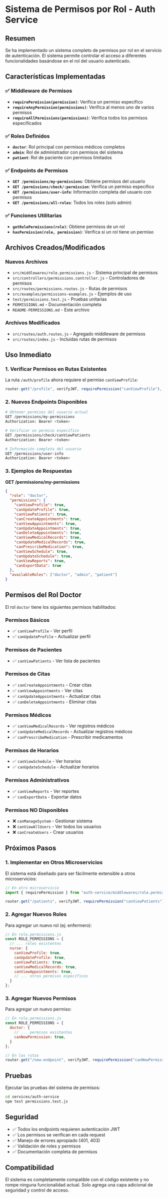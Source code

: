 # Sistema de Permisos por Rol - Auth Service

## Resumen

Se ha implementado un sistema completo de permisos por rol en el servicio de autenticación. El sistema permite controlar el acceso a diferentes funcionalidades basándose en el rol del usuario autenticado.

## Características Implementadas

### ✅ Middleware de Permisos
- **`requirePermission(permission)`**: Verifica un permiso específico
- **`requireAnyPermission(permissions)`**: Verifica al menos uno de varios permisos
- **`requireAllPermissions(permissions)`**: Verifica todos los permisos especificados

### ✅ Roles Definidos
- **`doctor`**: Rol principal con permisos médicos completos
- **`admin`**: Rol de administrador con permisos del sistema
- **`patient`**: Rol de paciente con permisos limitados

### ✅ Endpoints de Permisos
- **`GET /permissions/my-permissions`**: Obtiene permisos del usuario
- **`GET /permissions/check/:permission`**: Verifica un permiso específico
- **`GET /permissions/user-info`**: Información completa del usuario con permisos
- **`GET /permissions/all-roles`**: Todos los roles (solo admin)

### ✅ Funciones Utilitarias
- **`getRolePermissions(role)`**: Obtiene permisos de un rol
- **`hasPermission(role, permission)`**: Verifica si un rol tiene un permiso

## Archivos Creados/Modificados

### Nuevos Archivos
- `src/middlewares/role.permissions.js` - Sistema principal de permisos
- `src/controllers/permissions.controller.js` - Controladores de permisos
- `src/routes/permissions.routes.js` - Rutas de permisos
- `src/examples/permissions-examples.js` - Ejemplos de uso
- `test/permissions.test.js` - Pruebas unitarias
- `PERMISSIONS.md` - Documentación completa
- `README-PERMISSIONS.md` - Este archivo

### Archivos Modificados
- `src/routes/auth.routes.js` - Agregado middleware de permisos
- `src/routes/index.js` - Incluidas rutas de permisos

## Uso Inmediato

### 1. Verificar Permisos en Rutas Existentes
La ruta `/auth/profile` ahora requiere el permiso `canViewProfile`:

```javascript
router.get("/profile", verifyJWT, requirePermission("canViewProfile"), getProfile);
```

### 2. Nuevos Endpoints Disponibles
```bash
# Obtener permisos del usuario actual
GET /permissions/my-permissions
Authorization: Bearer <token>

# Verificar un permiso específico
GET /permissions/check/canViewPatients
Authorization: Bearer <token>

# Información completa del usuario
GET /permissions/user-info
Authorization: Bearer <token>
```

### 3. Ejemplos de Respuestas

**GET /permissions/my-permissions**
```json
{
  "role": "doctor",
  "permissions": {
    "canViewProfile": true,
    "canUpdateProfile": true,
    "canViewPatients": true,
    "canCreateAppointments": true,
    "canViewAppointments": true,
    "canUpdateAppointments": true,
    "canDeleteAppointments": true,
    "canViewMedicalRecords": true,
    "canUpdateMedicalRecords": true,
    "canPrescribeMedication": true,
    "canViewSchedule": true,
    "canUpdateSchedule": true,
    "canViewReports": true,
    "canExportData": true
  },
  "availableRoles": ["doctor", "admin", "patient"]
}
```

## Permisos del Rol Doctor

El rol `doctor` tiene los siguientes permisos habilitados:

### Permisos Básicos
- ✅ `canViewProfile` - Ver perfil
- ✅ `canUpdateProfile` - Actualizar perfil

### Permisos de Pacientes
- ✅ `canViewPatients` - Ver lista de pacientes

### Permisos de Citas
- ✅ `canCreateAppointments` - Crear citas
- ✅ `canViewAppointments` - Ver citas
- ✅ `canUpdateAppointments` - Actualizar citas
- ✅ `canDeleteAppointments` - Eliminar citas

### Permisos Médicos
- ✅ `canViewMedicalRecords` - Ver registros médicos
- ✅ `canUpdateMedicalRecords` - Actualizar registros médicos
- ✅ `canPrescribeMedication` - Prescribir medicamentos

### Permisos de Horarios
- ✅ `canViewSchedule` - Ver horarios
- ✅ `canUpdateSchedule` - Actualizar horarios

### Permisos Administrativos
- ✅ `canViewReports` - Ver reportes
- ✅ `canExportData` - Exportar datos

### Permisos NO Disponibles
- ❌ `canManageSystem` - Gestionar sistema
- ❌ `canViewAllUsers` - Ver todos los usuarios
- ❌ `canCreateUsers` - Crear usuarios

## Próximos Pasos

### 1. Implementar en Otros Microservicios
El sistema está diseñado para ser fácilmente extensible a otros microservicios:

```javascript
// En otro microservicio
import { requirePermission } from "auth-service/middlewares/role.permissions.js";

router.get("/patients", verifyJWT, requirePermission("canViewPatients"), getPatients);
```

### 2. Agregar Nuevos Roles
Para agregar un nuevo rol (ej: enfermero):

```javascript
// En role.permissions.js
const ROLE_PERMISSIONS = {
  // ... roles existentes
  nurse: {
    canViewProfile: true,
    canUpdateProfile: true,
    canViewPatients: true,
    canViewMedicalRecords: true,
    canViewAppointments: true,
    // ... otros permisos específicos
  }
};
```

### 3. Agregar Nuevos Permisos
Para agregar un nuevo permiso:

```javascript
// En role.permissions.js
const ROLE_PERMISSIONS = {
  doctor: {
    // ... permisos existentes
    canNewPermission: true,
  }
};

// En las rutas
router.get("/new-endpoint", verifyJWT, requirePermission("canNewPermission"), controller);
```

## Pruebas

Ejecutar las pruebas del sistema de permisos:

```bash
cd services/auth-service
npm test permissions.test.js
```

## Seguridad

- ✅ Todos los endpoints requieren autenticación JWT
- ✅ Los permisos se verifican en cada request
- ✅ Manejo de errores apropiado (401, 403)
- ✅ Validación de roles y permisos
- ✅ Documentación completa de permisos

## Compatibilidad

El sistema es completamente compatible con el código existente y no rompe ninguna funcionalidad actual. Solo agrega una capa adicional de seguridad y control de acceso. 